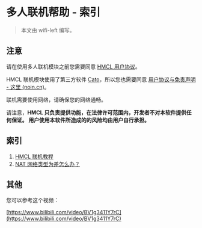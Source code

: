 # 多人联机帮助 - 索引

> 本文由 wifi-left 编写。

## 注意

请在使用多人联机模块之前您需要同意 [HMCL 用户协议](https://hmcl.huangyuhui.net/eula)。

HMCL 联机模块使用了第三方软件 [Cato](https://s.mcer.cn/circle/71.html)，所以您也需要同意 [用户协议与免责声明  - 这里 (noin.cn)](https://s.mcer.cn)。

联机需要使用网络，请确保您的网络通畅。

请注意，**HMCL 只负责提供功能，在法律许可范围内，开发者不对本软件提供任何保证。 用户使用本软件所造成的的风险均由用户自行承担。**

## 索引

1. [HMCL 联机教程](multiplayer-help.md)
2. [NAT 网络类型为差怎么办？](multiplayer-symmetric.md)

## 其他

您可以参考这个视频：

[https://www.bilibili.com/video/BV1g3411Y7rC](https://www.bilibili.com/video/BV1g3411Y7rC)
